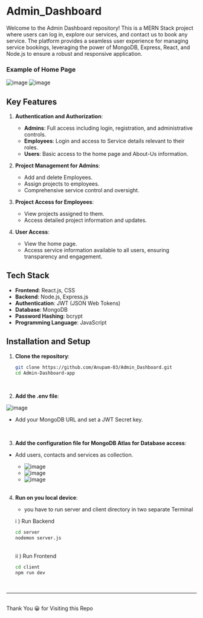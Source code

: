 # Admin_Dashboard

Welcome to the Admin Dashboard repository! This is a MERN Stack project where users can log in, explore our services, and contact us to book any service. The platform provides a seamless user experience for managing service bookings, leveraging the power of MongoDB, Express, React, and Node.js to ensure a robust and responsive application.

<!-- ### Video Explanation Functionalities
https://github.com/SD007CSE/Project-Management-App/assets/88923088/21594ae3-bbcd-4b2b-83b0-fa322f419f83
-->
### Example of Home Page
![image](https://github.com/Anupam-03/Admin_Dashboard/assets/116145439/6b816cde-5185-4647-9b32-60d919fc8b4d)
![image](https://github.com/Anupam-03/Admin_Dashboard/assets/116145439/bfe15b83-c2dd-41ea-a6a9-a53e12e73c57)

## Key Features

1. **Authentication and Authorization**:
   - **Admins**: Full access including login, registration, and administrative controls.
   - **Employees**: Login and access to Service details relevant to their roles.
   - **Users**: Basic access to the home page and About-Us information.

2. **Project Management for Admins**:
   - Add and delete Employees.
   - Assign projects to employees.
   - Comprehensive service control and oversight.

3. **Project Access for Employees**:
   - View projects assigned to them.
   - Access detailed project information and updates.

4. **User Access**:
   - View the home page.
   - Access service information available to all users, ensuring transparency and engagement.

## Tech Stack
- **Frontend**: React.js, CSS
- **Backend**: Node.js, Express.js
- **Authentication**: JWT (JSON Web Tokens)
- **Database**: MongoDB
- **Password Hashing**: bcrypt
- **Programming Language**: JavaScript


## Installation and Setup

1. **Clone the repository**:
   ```bash
   git clone https://github.com/Anupam-03/Admin_Dashboard.git
   cd Admin-Dashboard-app
   ```
<br>

2. **Add the .env file**:

![image](https://github.com/Anupam-03/Admin_Dashboard/assets/116145439/f056ae4d-0d99-4a89-830d-5f5305eb36c6)

- Add your MongoDB URL and set a JWT Secret key.
<br>

3. **Add the configuration file for MongoDB Atlas for Database access**:
- Add users, contacts and services as collection.
  
   - ![image](https://github.com/Anupam-03/Admin_Dashboard/assets/116145439/582f6fa5-ddcb-42d0-867e-5cba4528ae6b)
   - ![image](https://github.com/Anupam-03/Admin_Dashboard/assets/116145439/90b6b4d0-3dd4-4db9-aba6-2077096007bf)
   - ![image](https://github.com/Anupam-03/Admin_Dashboard/assets/116145439/3811bc2d-1c86-413d-bdf0-8b77d062a117)

  <br>
  
4. **Run on you local device**:
   - you have to run server and client directory in two separate Terminal
     <br>
     
   i ) Run Backend
   
   ```bash
   cd server
   nodemon server.js
   ```
   <br>
   ii ) Run Frontend
   
   ```bash
   cd client
   npm run dev
   ```
<br>
<hr>
<br>
                                                                                  Thank You 😀 for Visiting this Repo 
